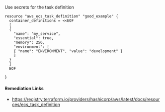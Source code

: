 
Use secrets for the task definition

```hcl
resource "aws_ecs_task_definition" "good_example" {
  container_definitions = <<EOF
  [
  {
    "name": "my_service",
    "essential": true,
    "memory": 256,
    "environment": [
    { "name": "ENVIRONMENT", "value": "development" }
    ]
  }
  ]
  EOF
  
}
```

#### Remediation Links
 - https://registry.terraform.io/providers/hashicorp/aws/latest/docs/resources/ecs_task_definition
        